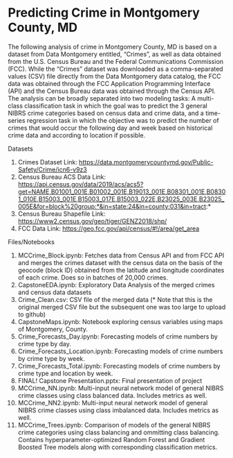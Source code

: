 # Predicting Crime in Montgomery County, MD

The following analysis of crime in Montgomery County, MD is based on a dataset from Data Montgomery entitled, “Crimes”, as well as data obtained from the U.S. Census Bureau and the Federal Communications Commission (FCC). While the “Crimes” dataset was downloaded as a comma-separated values (CSV) file directly from the Data Montgomery data catalog, the FCC data was obtained through the FCC Application Programming Interface (API) and the Census Bureau data was obtained through the Census API. The analysis can be broadly separated into two modeling tasks: A multi-class classification task in which the goal was to predict the 3 general NIBRS crime categories based on census data and crime data, and a time-series regression task in which the objective was to predict the number of crimes that would occur the following day and week based on historical crime data and according to location if possible.

Datasets
1. Crimes Dataset Link: https://data.montgomerycountymd.gov/Public-Safety/Crime/icn6-v9z3
2. Census Bureau ACS Data Link: https://api.census.gov/data/2019/acs/acs5?get=NAME,B01001_001E,B01002_001E,B19013_001E,B08301_001E,B08301_010E,B15003_001E,B15003_017E,B15003_022E,B23025_003E,B23025_005E&for=block%20group:*&in=state:24&in=county:031&in=tract:*
3. Census Bureau Shapefile Link: https://www2.census.gov/geo/tiger/GENZ2018/shp/
4. FCC Data Link: https://geo.fcc.gov/api/census/#!/area/get_area

Files/Notebooks
1. MCCrime_Block.ipynb: Fetches data from Census API and from FCC API and merges the crimes dataset with the census data on the basis of the geocode (block ID) obtained from the latitude and longitude coordinates of each crime. Does so in batches of 20,000 crimes.
2. CapstoneEDA.ipynb: Exploratory Data Analysis of the merged crimes and census data datasets
3. Crime_Clean.csv: CSV file of the merged data (* Note that this is the original merged CSV file but the subsequent one was too large to upload to github)
4. CapstoneMaps.ipynb: Notebook exploring census variables using maps of Montgomery, County.
5. Crime_Forecasts_Day.ipynb: Forecasting models of crime numbers by crime type by day.
6. Crime_Forecasts_Location.ipynb: Forecasting models of crime numbers by crime type by week.
7. Crime_Forecasts_Total.ipynb: Forecasting models of crime numbers by crime type and location by week.
8. FINAL! Capstone Presentation.pptx: Final presentation of project
9. MCCrime_NN.ipynb: Multi-input neural network model of general NIBRS crime classes using class balanced data. Includes metrics as well.
10. MCCrime_NN2.ipynb: Multi-input neural network model of general NIBRS crime classes using class imbalanced data. Includes metrics as well.
11. MCCrime_Trees.ipynb: Comparison of models of the general NIBRS crime categories using class balancing and ommitting class balancing. Contains hyperparameter-optimized Random Forest and Gradient Boosted Tree models along with corresponding classification metrics.


